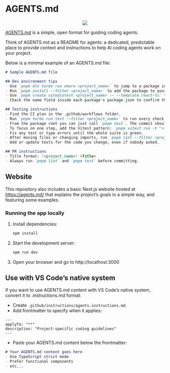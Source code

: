 # AGENTS.md

<p align="center">
  <img src="https://agents.md/og.png">
</p>

[AGENTS.md](https://agents.md) is a simple, open format for guiding coding agents.

Think of AGENTS.md as a README for agents: a dedicated, predictable place
to provide context and instructions to help AI coding agents work on your project.

Below is a minimal example of an AGENTS.md file:

```markdown
# Sample AGENTS.md file

## Dev environment tips
- Use `pnpm dlx turbo run where <project_name>` to jump to a package instead of scanning with `ls`.
- Run `pnpm install --filter <project_name>` to add the package to your workspace so Vite, ESLint, and TypeScript can see it.
- Use `pnpm create vite@latest <project_name> -- --template react-ts` to spin up a new React + Vite package with TypeScript checks ready.
- Check the name field inside each package's package.json to confirm the right name—skip the top-level one.

## Testing instructions
- Find the CI plan in the .github/workflows folder.
- Run `pnpm turbo run test --filter <project_name>` to run every check defined for that package.
- From the package root you can just call `pnpm test`. The commit should pass all tests before you merge.
- To focus on one step, add the Vitest pattern: `pnpm vitest run -t "<test name>"`.
- Fix any test or type errors until the whole suite is green.
- After moving files or changing imports, run `pnpm lint --filter <project_name>` to be sure ESLint and TypeScript rules still pass.
- Add or update tests for the code you change, even if nobody asked.

## PR instructions
- Title format: [<project_name>] <Title>
- Always run `pnpm lint` and `pnpm test` before committing.
```

## Website

This repository also includes a basic Next.js website hosted at https://agents.md/
that explains the project’s goals in a simple way, and featuring some examples.

### Running the app locally
1. Install dependencies:
   ```bash
   npm install
   ```
2. Start the development server:
   ```bash
   npm run dev
   ```
3. Open your browser and go to http://localhost:3000

## Use with VS Code’s native system

If you want to use AGENTS.md content with VS Code’s native system, convert it to .instructions.md format:

- Create `.github/instructions/agents.instructions.md`.
- Add frontmatter to specify when it applies:

```text
---
applyTo: "**"
description: "Project-specific coding guidelines"
---
```

- Paste your AGENTS.md content below the frontmatter:

```markdown
# Your AGENTS.md content goes here
- Use TypeScript strict mode
- Prefer functional components
- etc...
```
